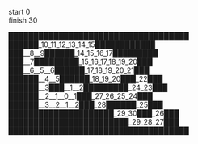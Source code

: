 start 0    
finish 30   

████████████████████████████████████  
██████_10_11_12_13_14_15████████████  
███__8__9██████_14_15_16_17█████████  
███__7█████████_15_16_17_18_19_20███  
███__6__5__6██████_17_18_19_20_21███  
██████__4__5██████_18_19_20███_22███  
██████__3███__1__2█████████_24_23███  
██████__2__1__0__1███_27_26_25_24███  
██████__3__2__1__2███_28██████_25███  
█████████████████████_29_30███_26███  
████████████████████████_29_28_27███  
████████████████████████████████████  
